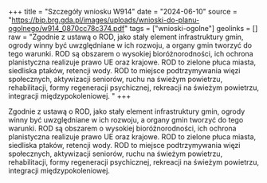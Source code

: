 +++
title = "Szczegóły wniosku W914"
date = "2024-06-10"
source = "https://bip.brg.gda.pl/images/uploads/wnioski-do-planu-ogolnego/w914_0870cc78c374.pdf"
tags = ["wnioski-ogolne"]
geolinks = []
raw = "Zgodnie z ustawą o ROD, jako stały element infrastruktury gmin, ogrody winny być uwzględniane w ich rozwoju, a organy gmin tworzyć do tego warunki. ROD są obszarem o wysokiej bioróżnorodności, ich ochrona planistyczna realizuje prawo UE oraz krajowe. ROD to zielone płuca miasta, siedliska ptaków, retencji wody. ROD to miejsce podtrzymywania więzi społecznych, aktywizacji seniorów, ruchu na świeżym powietrzu, rehabilitacji, formy regeneracji psychicznej, rekreacji na świeżym powietrzu, integracji międzypokoleniowej. "
+++

Zgodnie z ustawą o ROD, jako stały element infrastruktury gmin, ogrody winny być
uwzględniane w ich rozwoju, a organy gmin tworzyć do tego warunki. ROD są obszarem o wysokiej
bioróżnorodności, ich ochrona planistyczna realizuje prawo UE oraz krajowe. ROD to zielone płuca
miasta, siedliska ptaków, retencji wody. ROD to miejsce podtrzymywania więzi społecznych,
aktywizacji seniorów, ruchu na świeżym powietrzu, rehabilitacji, formy regeneracji psychicznej,
rekreacji na świeżym powietrzu, integracji międzypokoleniowej.



